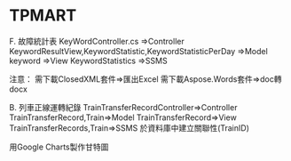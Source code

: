 # TPMART
F. 故障統計表
KeyWordController.cs =>Controller
KeywordResultView,KeywordStatistic,KeywordStatisticPerDay =>Model
keyword =>View
KeywordStatistics =>SSMS


注意：
需下載ClosedXML套件=>匯出Excel
需下載Aspose.Words套件=>doc轉docx



B. 列車正線運轉紀錄
TrainTransferRecordController=>Controller
TrainTransferRecord,Train=>Model
TrainTransferRecord=>View
TrainTransferRecords,Train=>SSMS
於資料庫中建立關聯性(TrainID)

用Google Charts製作甘特圖

